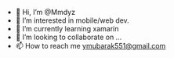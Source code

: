 - 👋 Hi, I’m @Mmdyz
- 👀 I’m interested in mobile/web dev.
- 🌱 I’m currently learning xamarin
- 💞️ I’m looking to collaborate on ...
- 📫 How to reach me ymubarak551@gmail.com

<!---
Mmdyz/Mmdyz is a ✨ special ✨ repository because its `README.md` (this file) appears on your GitHub profile.
You can click the Preview link to take a look at your changes.
--->

